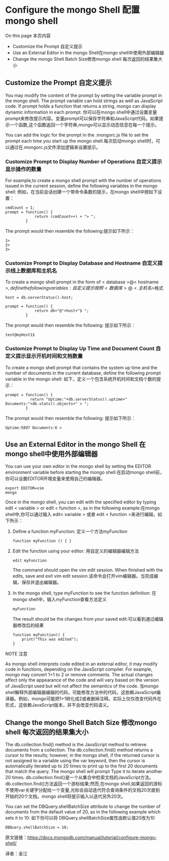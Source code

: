 # Configure the mongo Shell 配置mongo shell

On this page 本页内容

- Customize the Prompt[](https://docs.mongodb.com/manual/tutorial/configure-mongo-shell/#customize-the-prompt) 自定义提示
- Use an External Editor in the mongo Shell[](https://docs.mongodb.com/manual/tutorial/configure-mongo-shell/#use-an-external-editor-in-the-mongo-shell)在mongo shell中使用外部编辑器
- Change the mongo Shell Batch Size[](https://docs.mongodb.com/manual/tutorial/configure-mongo-shell/#change-the-mongo-shell-batch-size)修改mongo shell 每次返回的结果集大小


## Customize the Prompt 自定义提示

You may modify the content of the prompt by setting the variable prompt in the mongo[](https://docs.mongodb.com/manual/reference/program/mongo/#bin.mongo) shell. The prompt variable can hold strings as well as JavaScript code. If prompt holds a function that returns a string, mongo[](https://docs.mongodb.com/manual/reference/program/mongo/#bin.mongo) can display dynamic information in each prompt. 你可以在mongo shell中通过设置变量prompt来修改提示内容。变量prompt可以保存字符串和JavaScript代码。如果提示一个函数,这个函数返回一个字符串,mongo可以显示动态信息在每一个提示。

You can add the logic for the prompt in the .mongorc.js[](https://docs.mongodb.com/manual/reference/program/mongo/#mongo-mongorc-file) file to set the prompt each time you start up the mongo[](https://docs.mongodb.com/manual/reference/program/mongo/#bin.mongo) shell.每次启动mongo shell时，可以通过在.mongorc.js文件添加逻辑来设置提示。

### Customize Prompt to Display Number of Operations  自定义提示显示操作的数量

For example,to create a mongo[](https://docs.mongodb.com/manual/reference/program/mongo/#bin.mongo) shell prompt with the number of operations issued in the current session, define the following variables in the mongo[](https://docs.mongodb.com/manual/reference/program/mongo/#bin.mongo) shell: 例如，在当前会话创建一个带命令条数的提示，在mongo shell中按如下设置：

```
cmdCount = 1;
prompt = function() {
             return (cmdCount++) + "> ";
         }
```

The prompt would then resemble the following:提示如下所示：

```
1>
2>
3>
```

### Customize Prompt to Display Database and Hostname 自定义提示线上数据库和主机名

To create a mongo[](https://docs.mongodb.com/manual/reference/program/mongo/#bin.mongo) shell prompt in the form of < database >@< hostname >$, define the following variables:自定义提示按照<数据库>@<主机名>$格式

```
host = db.serverStatus().host;

prompt = function() {
             return db+"@"+host+"$ ";
         }
```

The prompt would then resemble the following: 提示如下所示：

```
test@myHost1$
```

### Customize Prompt to Display Up Time and Document Count 自定义提示显示开机时间和文档数量

To create a mongo[](https://docs.mongodb.com/manual/reference/program/mongo/#bin.mongo) shell prompt that contains the system up time and the number of documents in the current database, define the following prompt variable in the mongo[](https://docs.mongodb.com/manual/reference/program/mongo/#bin.mongo) shell: 如下，定义一个包含系统开机时间和文档个数的提示：

```
prompt = function() {
           return "Uptime:"+db.serverStatus().uptime+" Documents:"+db.stats().objects+" > ";
         }
```

The prompt would then resemble the following: 提示如下所示：

```
Uptime:5897 Documents:6 >
```

## Use an External Editor in the mongo Shell 在mongo shell中使用外部编辑器

You can use your own editor in the mongo[](https://docs.mongodb.com/manual/reference/program/mongo/#bin.mongo) shell by setting the EDITOR[](https://docs.mongodb.com/manual/reference/program/mongo/#envvar-EDITOR) environment variable before starting the mongo[](https://docs.mongodb.com/manual/reference/program/mongo/#bin.mongo) shell.在启动mongo shell前，你可以设置EDITOR环境变量来使用自己的编辑器。

```
export EDITOR=vim
mongo
```

Once in the mongo[](https://docs.mongodb.com/manual/reference/program/mongo/#bin.mongo) shell, you can edit with the specified editor by typing edit < variable > or edit < function >, as in the following example:在mongo shell中,你可以通过输入 edit< variable > 或者 edit < function >来进行编辑，如下所示：
1. Define a function myFunction: 定义一个方法myFunction
    ```
    function myFunction () { }
    ```
2. Edit the function using your editor: 用自定义的编辑器编辑方法
    ```
    edit myFunction
    ```
    The command should open the vim edit session. When finished with the edits, save and exit vim edit session.该命令会打开vim编辑器。当完成编辑，保存并退出编辑器。

3. In the mongo[](https://docs.mongodb.com/manual/reference/program/mongo/#bin.mongo) shell, type myFunction to see the function definition: 在mongo shell中，输入myFunction查看方法定义
    ```
    myFunction
    ```

    The result should be the changes from your saved edit:可以看到通过编辑器修改后的结果
    ```
    function myFunction() {
        print("This was edited");
    }
    ```

NOTE 注意

As mongo[](https://docs.mongodb.com/manual/reference/program/mongo/#bin.mongo) shell interprets code edited in an external editor, it may modify code in functions, depending on the JavaScript compiler. For example, mongo[](https://docs.mongodb.com/manual/reference/program/mongo/#bin.mongo) may convert 1+1 to 2 or remove comments. The actual changes affect only the appearance of the code and will vary based on the version of JavaScript used but will not affect the semantics of the code. 当mongo shell解释外部编辑器编辑的代码，可能修改方法中的代码，这依赖JavaScript编译器。例如，mongo可能把1+1转化成2或者删掉注释。实际上仅仅改变代码外在形式，这依赖JavaScript版本，并不会改变代码语义。

## Change the mongo Shell Batch Size 修改mongo shell 每次返回的结果集大小

The db.collection.find()[](https://docs.mongodb.com/manual/reference/method/db.collection.find/#db.collection.find) method is the JavaScript method to retrieve documents from a collection[](https://docs.mongodb.com/manual/reference/glossary/#term-collection). The db.collection.find()[](https://docs.mongodb.com/manual/reference/method/db.collection.find/#db.collection.find) method returns a cursor[](https://docs.mongodb.com/manual/reference/glossary/#term-cursor) to the results; however, in the mongo[](https://docs.mongodb.com/manual/reference/program/mongo/#bin.mongo) shell, if the returned cursor is not assigned to a variable using the var keyword, then the cursor is automatically iterated up to 20 times to print up to the first 20 documents that match the query. The mongo[](https://docs.mongodb.com/manual/reference/program/mongo/#bin.mongo) shell will prompt Type it to iterate another 20 times. db.collection.find()是一个从集合中检索文档的JavaScript方法。db.collection.find()方法返回一个游标结果;然而,在mongo shell,如果返回的游标不使用var关键字分配给一个变量,光标会自动迭代符合查询条件的文档20次直到开始的20个文档。mongo shell将提示输入以迭代另外20次。

You can set the DBQuery.shellBatchSize attribute to change the number of documents from the default value of 20, as in the following example which sets it to 10: 如下你可以将 DBQuery.shellBatchSize属性由默认值20改为10

```
DBQuery.shellBatchSize = 10;
```



原文链接：https://docs.mongodb.com/manual/tutorial/configure-mongo-shell/

译者：金江